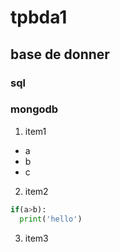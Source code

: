# tpbda1
## base de donner 
### sql
### mongodb

1. item1
  - a
  - b
  - c
2. item2
```python
if(a>b):
  print('hello')
```
3. item3
